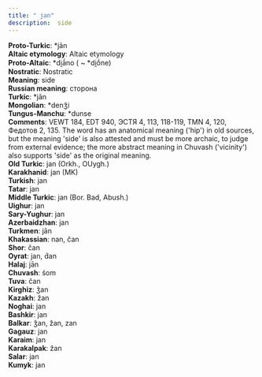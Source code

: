 ```yaml
---
title: " jan"
description:  side
---
```


<strong>Proto-Turkic</strong>:  *jān<br>
<strong>Altaic etymology</strong>:  Altaic etymology<br>
<strong> Proto-Altaic</strong>:  *di̯ā́no ( ~ *di̯ṓne)<br>
<strong>Nostratic</strong>:  Nostratic<br>
<strong>Meaning</strong>:  side<br>
<strong>Russian meaning</strong>:  сторона<br>
<strong>Turkic</strong>:  *jān<br>
<strong>Mongolian</strong>:  *denǯi<br>
<strong>Tungus-Manchu</strong>:  *dunse<br>
<strong>Comments</strong>:  VEWT 184, EDT 940, ЭСТЯ 4, 113, 118-119, TMN 4, 120, Федотов 2, 135. The word has an anatomical meaning ('hip') in old sources, but the meaning 'side' is also attested and must be more archaic, to judge from external evidence; the more abstract meaning in Chuvash ('vicinity') also supports 'side' as the original meaning.<br>
<strong>Old Turkic</strong>:  jan (Orkh., OUygh.)<br>
<strong>Karakhanid</strong>:  jan (MK)<br>
<strong>Turkish</strong>:  jan<br>
<strong>Tatar</strong>:  jan<br>
<strong>Middle Turkic</strong>:  jan (Bor. Bad, Abush.)<br>
<strong>Uighur</strong>:  jan<br>
<strong>Sary-Yughur</strong>:  jan<br>
<strong>Azerbaidzhan</strong>:  jan<br>
<strong>Turkmen</strong>:  jān<br>
<strong>Khakassian</strong>:  nan, čan<br>
<strong>Shor</strong>:  čan<br>
<strong>Oyrat</strong>:  jan, d́an<br>
<strong>Halaj</strong>:  jān<br>
<strong>Chuvash</strong>:  śom<br>
<strong>Tuva</strong>:  čan<br>
<strong>Kirghiz</strong>:  ǯan<br>
<strong>Kazakh</strong>:  žan<br>
<strong>Noghai</strong>:  jan<br>
<strong>Bashkir</strong>:  jan<br>
<strong>Balkar</strong>:  ǯan, žan, zan<br>
<strong>Gagauz</strong>:  jan<br>
<strong>Karaim</strong>:  jan<br>
<strong>Karakalpak</strong>:  žan<br>
<strong>Salar</strong>:  jan<br>
<strong>Kumyk</strong>:  jan<br>



